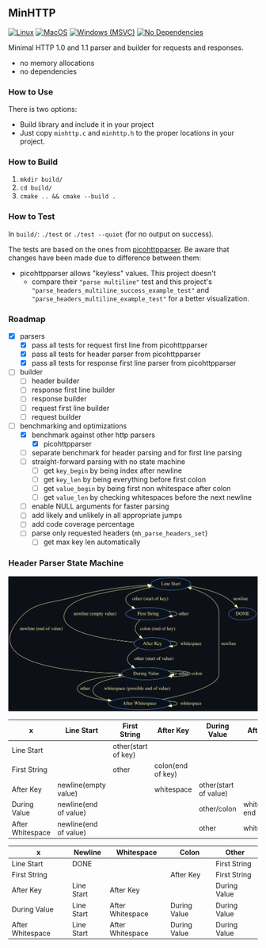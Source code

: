 ## MinHTTP

[![Linux](https://github.com/asimos-bot/minhttp/actions/workflows/test-linux.yml/badge.svg)](https://github.com/asimos-bot/minhttp/actions/workflows/test-linux.yml)
[![MacOS](https://github.com/asimos-bot/minhttp/actions/workflows/test-macos.yml/badge.svg)](https://github.com/asimos-bot/minhttp/actions/workflows/test-macos.yml)
[![Windows (MSVC)](https://github.com/asimos-bot/minhttp/actions/workflows/test-windows.yml/badge.svg)](https://github.com/asimos-bot/minhttp/actions/workflows/test-windows.yml)
[![No Dependencies](https://github.com/asimos-bot/minhttp/actions/workflows/no-includes.yml/badge.svg)](https://github.com/asimos-bot/minhttp/actions/workflows/no-includes.yml)

Minimal HTTP 1.0 and 1.1 parser and builder for requests and responses.

* no memory allocations
* no dependencies

### How to Use

There is two options:
* Build library and include it in your project
* Just copy `minhttp.c` and `minhttp.h` to the proper locations in your project.

### How to Build

1. `mkdir build/`
2. `cd build/`
3. `cmake .. && cmake --build .`

### How to Test

In `build/`: `./test` or `./test --quiet` (for no output on success).

The tests are based on the ones from [picohttpparser](https://github.com/h2o/picohttpparser/blob/master/test.c). Be aware that changes have been made due to difference between them:
* picohttpparser allows "keyless" values. This project doesn't 
    * compare their `"parse multiline"` test and this project's `"parse_headers_multiline_success_example_test"` and `"parse_headers_multiline_example_test"` for a better visualization.

### Roadmap

- [x] parsers
    - [x] pass all tests for request first line from picohttpparser
    - [x] pass all tests for header parser from picohttpparser
    - [x] pass all tests for response first line parser from picohttpparser
- [ ] builder
    - [ ] header builder
    - [ ] response first line builder
    - [ ] response builder
    - [ ] request first line builder
    - [ ] request builder
- [ ] benchmarking and optimizations
    - [x] benchmark against other http parsers
        - [x] picohttpparser
    - [ ] separate benchmark for header parsing and for first line parsing
    - [ ] straight-forward parsing with no state machine
        - [ ] get `key_begin` by being index after newline
        - [ ] get `key_len` by being everything before first colon
        - [ ] get `value_begin` by being first non whitespace after colon
        - [ ] get `value_len` by checking whitespaces before the next newline
    - [ ] enable NULL arguments for faster parsing
    - [ ] add likely and unlikely in all appropriate jumps
    - [ ] add code coverage percentage
    - [ ] parse only requested headers (`mh_parse_headers_set`)
        - [ ] get max key len automatically

### Header Parser State Machine

![Header Parser State Machine](./header-parser-state-machine.svg)

|        x           |       Line Start      |       First String        |     After Key     |       During Value       |         After Whitespace          |  DONE   |
|--------------------|-----------------------|---------------------------|-------------------|--------------------------|-----------------------------------|---------|
|Line Start          |                       |    other(start of key)    |                   |                          |                                   | newline |
|First String        |                       |           other           | colon(end of key) |                          |                                   |         |
|After Key           | newline(empty value)  |                           |    whitespace     |    other(start of value) |                                   |         |
|During Value        | newline(end of value) |                           |                   |        other/colon       | whitespace(possible end of value) |         |
|After Whitespace    | newline(end of value) |                           |                   |          other           |             whitespace            |         |


|        x           |  Newline   |      Whitespace      |    Colon     |       Other       |
|--------------------|------------|----------------------|--------------|-------------------|
|Line Start          |    DONE    |                      |              |   First String    |
|First String        |            |                      |  After Key   |   First String    |
|After Key           | Line Start |      After Key       |              |   During Value    |
|During Value        | Line Start |   After Whitespace   | During Value |   During Value    |
|After Whitespace    | Line Start |   After Whitespace   | During Value |   During Value    |

